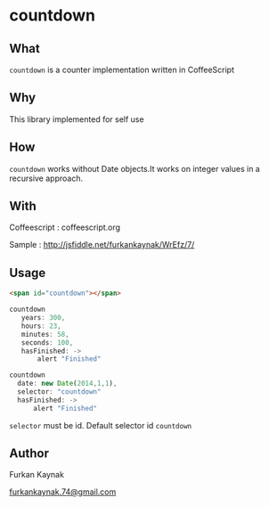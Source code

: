 countdown
=========

What
----
`countdown` is a counter implementation written in CoffeeScript

Why
---
This library implemented for self use 


How
---
`countdown` works without Date objects.It works on integer values in a recursive approach.

With
----
Coffeescript : coffeescript.org


Sample : http://jsfiddle.net/furkankaynak/WrEfz/7/

Usage
---

```html
<span id="countdown"></span>
```

 ```javascript
 countdown
    years: 300,
    hours: 23,
    minutes: 58,
    seconds: 100,
    hasFinished: -> 
        alert "Finished"    
 ```
 
  ```javascript
 countdown
    date: new Date(2014,1,1),
    selector: "countdown"
    hasFinished: -> 
        alert "Finished"    
 ```
 
 `selector` must be id. Default selector id `countdown`
 
 Author
 ---
 Furkan Kaynak
 
 furkankaynak.74@gmail.com

    
